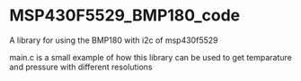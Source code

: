 # MSP430F5529_BMP180_code
A library for using the BMP180 with i2c of msp430f5529

main.c is a small example of how this library can be used to get temparature and pressure with different resolutions

